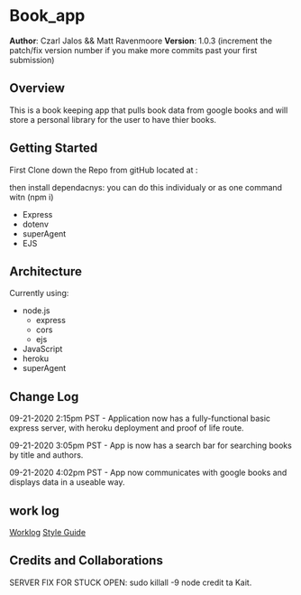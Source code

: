 # Book_app

**Author**: Czarl Jalos && Matt Ravenmoore
**Version**: 1.0.3
 (increment the patch/fix version number if you make more commits past your first submission)

## Overview

This is a book keeping app that pulls book data from google books and will store a personal library for the user to have thier books.

## Getting Started

First Clone down the Repo from gitHub located at :

then install dependacnys:
you can do this individualy or as one command witn (npm i)

* Express
* dotenv
* superAgent
* EJS

## Architecture

Currently using:

* node.js
  * express
  * cors
  * ejs
* JavaScript
* heroku
* superAgent

## Change Log

09-21-2020 2:15pm PST - Application now has a fully-functional basic express server, with heroku deployment and proof of life route.

09-21-2020 3:05pm PST - App is now has a search bar for searching books by title and authors.

09-21-2020 4:02pm PST - App now communicates with google books and displays data in a useable way.

## work log

[Worklog](worklog.md)
[Style Guide](styleguide.md)

## Credits and Collaborations

SERVER FIX FOR STUCK OPEN:
sudo killall -9 node credit ta Kait.